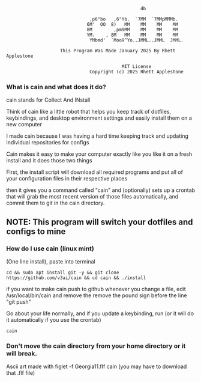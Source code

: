                    
                                                      db                               
                                                                                       
                                   ,p6"bo   ,6"Yb.  `7MM  `7MMpMMMb.                   
                                  6M'  OO  8)   MM    MM    MM    MM                   
                                  8M        ,pm9MM    MM    MM    MM                   
                                  YM.    , 8M   MM    MM    MM    MM                   
                                   YMbmd'  `Moo9^Yo..JMML..JMML  JMML.                 
                                                                                       
                        This Program Was Made January 2025 By Rhett Applestone         
                                                                                       
                                               MIT License                             
                                   Copyright (c) 2025 Rhett Applestone                 


### What is cain and what does it do?

cain stands for Collect And INstall

Think of cain like a little robot that helps you keep track of dotfiles, keybindings, and desktop environment settings and easily install them on a new computer

I made cain because I was having a hard time keeping track and updating individual repositories for configs

Cain makes it easy to make your computer exactly like you like it on a fresh install and it does those two things

First, the install script will download all required programs and put all of your configuration files in their respective places

then it gives you a command called "cain" and (optionally) sets up a crontab that will grab the most recent version of those files automatically, and commit them to git in the cain directory.


## NOTE: This program will switch your dotfiles and configs to mine

### How do I use cain (linux mint)

(One line install), paste into terminal
```
cd && sudo apt install git -y && git clone https://github.com/v3ai/cain && cd cain && ./install
```
if you want to make cain push to github whenever you change a file, edit /usr/local/bin/cain
and remove the remove the pound sign before the line "git push"

Go about your life normally, and if you update a keybinding, run (or it will do it automatically if you use the crontab)

```
cain
```

### Don't move the cain directory from your home directory or it will break.
Ascii art made with figlet -f Georgia11.flf cain (you may have to download that .flf file)



